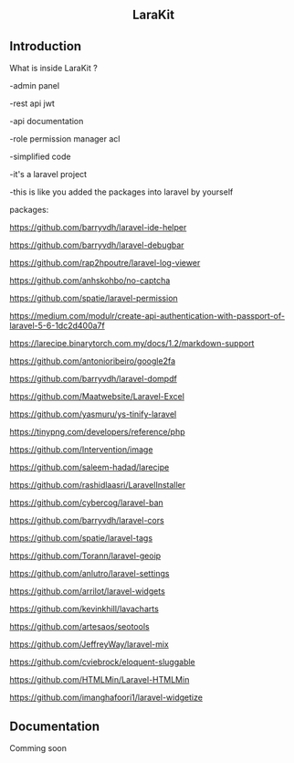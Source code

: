  

<h2 align="center">LaraKit</h2>


## Introduction

What is inside LaraKit ?

-admin panel

-rest api jwt

-api documentation

-role permission manager acl

-simplified code

-it's a laravel project

-this is like you added the packages into laravel by yourself  




packages:



https://github.com/barryvdh/laravel-ide-helper

https://github.com/barryvdh/laravel-debugbar

https://github.com/rap2hpoutre/laravel-log-viewer

https://github.com/anhskohbo/no-captcha

https://github.com/spatie/laravel-permission

https://medium.com/modulr/create-api-authentication-with-passport-of-laravel-5-6-1dc2d400a7f

https://larecipe.binarytorch.com.my/docs/1.2/markdown-support




https://github.com/antonioribeiro/google2fa

 
 


https://github.com/barryvdh/laravel-dompdf

https://github.com/Maatwebsite/Laravel-Excel




https://github.com/yasmuru/ys-tinify-laravel

https://tinypng.com/developers/reference/php

https://github.com/Intervention/image




https://github.com/saleem-hadad/larecipe

https://github.com/rashidlaasri/LaravelInstaller

https://github.com/cybercog/laravel-ban



https://github.com/barryvdh/laravel-cors

https://github.com/spatie/laravel-tags

https://github.com/Torann/laravel-geoip



https://github.com/anlutro/laravel-settings

https://github.com/arrilot/laravel-widgets

https://github.com/kevinkhill/lavacharts


https://github.com/artesaos/seotools

https://github.com/JeffreyWay/laravel-mix

https://github.com/cviebrock/eloquent-sluggable

https://github.com/HTMLMin/Laravel-HTMLMin

https://github.com/imanghafoori1/laravel-widgetize

 

## Documentation

Comming soon
